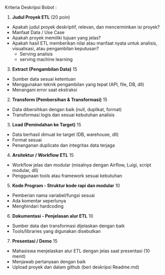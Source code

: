 Kriteria	Deskripsi	Bobot :

1. **Judul Proyek ETL** (20 poin)
- Apakah judul proyek deskriptif, relevan, dan mencerminkan isi proyek?
- Manfaat Data / Use Case 
- Apakah proyek memiliki tujuan yang jelas?
- Apakah hasil ETL memberikan nilai atau manfaat nyata untuk analisis, visualisasi, atau pengambilan keputusan?
  - Serving analisis
  - serving machine learning

3. **Extract (Pengambilan Data)**	15
- Sumber data sesuai ketentuan
- Menggunakan teknik pengambilan yang tepat (API, file, DB, dll)
- Menangani error saat ekstraksi	

2. **Transform (Pembersihan & Transformasi)**	15
- Data dibersihkan dengan baik (null, duplikat, format)
- Transformasi logis dan sesuai kebutuhan analisis	

3. **Load (Pemindahan ke Target)**	15
- Data berhasil dimuat ke target (DB, warehouse, dll)
- Format sesuai
- Penanganan duplicate dan integritas data terjaga

4. **Arsitektur / Workflow ETL**	15
- Workflow jelas dan modular (misalnya dengan Airflow, Luigi, script modular, dll)
- Penggunaan tools atau framework sesuai kebutuhan	

5. **Kode Program	- Struktur kode rapi dan modular** 10
- Pemberian nama variabel/fungsi sesuai
- Ada komentar seperlunya
- Menghindari hardcoding	

6. **Dokumentasi	- Penjelasan alur ETL** 10
- Sumber data dan transformasi dijelaskan dengan baik
- Tools/libraries yang digunakan disebutkan	

7. **Presentasi / Demo**  15
- Mahasiswa menjelaskan alur ETL dengan jelas saat presentasi (10 menit)
- Menjawab pertanyaan dengan baik
- Upload  proyek dan dalam github (beri deskripsi Readme.md)